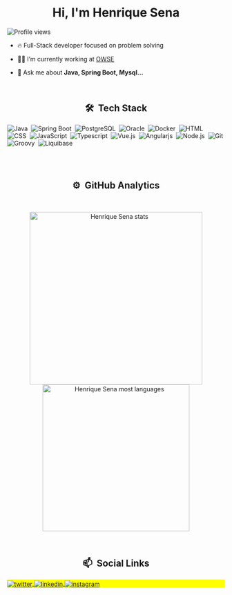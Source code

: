 <h1 align="center">Hi, I'm Henrique Sena</h1>
<p align="left"> <img src="https://komarev.com/ghpvc/?username=HenriqueGSena&color=blue" alt="Profile views" /> </p>
 
 - 🔥 Full-Stack developer focused on problem solving

 - 👨‍💻 I’m currently working at [ OWSE ](https://www.owse.com.br/)
 
 - 💬 Ask me about **Java, Spring Boot, Mysql...**

<br>

<h2 align="center">🛠 &nbsp;Tech Stack</h2>

![Java](https://img.shields.io/badge/-Java-05122A?style=flat&logo=oracle)&nbsp;
![Spring Boot](https://img.shields.io/badge/-SpringBoot-05122A?style=flat&logo=springboot)&nbsp;
![PostgreSQL](https://img.shields.io/badge/-PostgreSQL-05122A?style=flat&logo=postgresql)&nbsp;
![Oracle](https://img.shields.io/badge/-Oracle-05122A?style=flat&logo=oracle)&nbsp;
![Docker](https://img.shields.io/badge/-Docker-05122A?style=flat&logo=docker)&nbsp;
![HTML](https://img.shields.io/badge/-HTML-05122A?style=flat&logo=HTML5)&nbsp;
![CSS](https://img.shields.io/badge/-CSS-05122A?style=flat&logo=CSS3&logoColor=1572B6)&nbsp;
![JavaScript](https://img.shields.io/badge/-JavaScript-05122A?style=flat&logo=javascript)&nbsp;
![Typescript](https://img.shields.io/badge/-Typescript-05122A?style=flat&logo=typescript)&nbsp;
![Vue.js](https://img.shields.io/badge/-Vue.js-05122A?style=flat&logo=vue.js)&nbsp;
![Angularjs](https://img.shields.io/badge/-Angularjs-05122A?style=flat&logo=angularjs)&nbsp;
![Node.js](https://img.shields.io/badge/-Node.js-05122A?style=flat&logo=node.js)&nbsp;
![Git](https://img.shields.io/badge/-Git-05122A?style=flat&logo=git)&nbsp;
![Groovy](https://img.shields.io/badge/-Groovy-05122A?style=flat&logo=groovy)&nbsp;
![Liquibase](https://img.shields.io/badge/-Liquibase-05122A?style=flat&logo=liquibase)&nbsp;

<br><br>
<h2 align="center">⚙️ &nbsp;GitHub Analytics</h2>

<br>
<p align="center">
<img width="400em" src="https://github-readme-stats.vercel.app/api?username=HenriqueGSena&show_icons=true&theme=tokyonight" alt="Henrique Sena stats"/>
<img width="340em" src="https://github-readme-stats.vercel.app/api/top-langs/?username=HenriqueGSena&layout=compact&theme=tokyonight" alt="Henrique Sena most languages"/>
</p>

<br>
<h2 align="center">📫 &nbsp;Social Links</h2>

<p align="left" style="background:yellow">
<a href="https://twitter.com/Henrique_sena26" target="_blank">
  <img align="center" src="https://img.shields.io/badge/-Henrique Sena-05122A?style=flat&logo=twitter" alt="twitter"/>  
</a>
<a href="https://www.linkedin.com/in/carloshenrique26" target="_blank">
  <img align="center" src="https://img.shields.io/badge/-Henrique Sena-05122A?style=flat&logo=linkedin" alt="linkedin"/>
</a>
<a href="https://www.instagram.com/Henrique.sena23" target="_blank">
 <img align="center" src="https://img.shields.io/badge/-Henrique Sena-05122A?style=flat&logo=instagram" alt="instagram"/>
</a>
</p>

